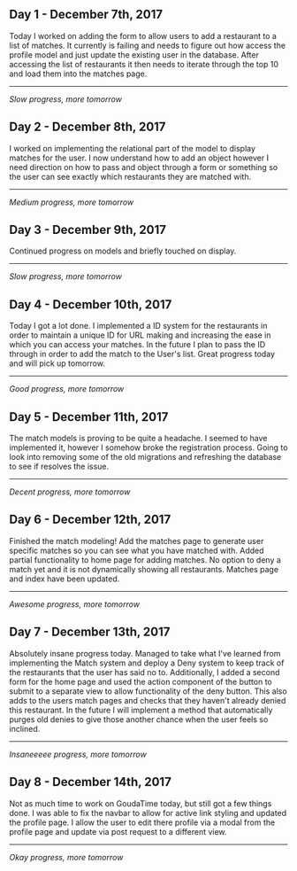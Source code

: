 ## Day 1 - December 7th, 2017
Today I worked on adding the form to allow users to add a restaurant to a list of matches. It currently is failing and needs to figure out how access the profile model and just update the existing user in the database. After accessing the list of restaurants it then needs to iterate through the top 10 and load them into the matches page.
***
*Slow progress, more tomorrow*

## Day 2 - December 8th, 2017
I worked on implementing the relational part of the model to display matches for the user. I now understand how to add an object however I need direction on how to pass and object through a form or something so the user can see exactly which restaurants they are matched with.
***
*Medium progress, more tomorrow*

## Day 3 - December 9th, 2017
Continued progress on models and briefly touched on display.
***
*Slow progress, more tomorrow*

## Day 4 - December 10th, 2017
Today I got a lot done. I implemented a ID system for the restaurants in order to maintain a unique ID for URL making and increasing the ease in which you can access your matches. In the future I plan to pass the ID through in order to add the match to the User's list. Great progress today and will pick up tomorrow.
***
*Good progress, more tomorrow*

## Day 5 - December 11th, 2017
The match models is proving to be quite a headache. I seemed to have implemented it, however I somehow broke the registration process. Going to look into removing some of the old migrations and refreshing the database to see if resolves the issue.
***
*Decent progress, more tomorrow*

## Day 6 - December 12th, 2017
Finished the match modeling! Add the matches page to generate user specific matches so you can see what you have matched with. Added partial functionality to home page for adding matches. No option to deny a match yet and it is not dynamically showing all restaurants. Matches page and index have been updated.
***
*Awesome progress, more tomorrow*

## Day 7 - December 13th, 2017
Absolutely insane progress today. Managed to take what I've learned from implementing the Match system and deploy a Deny system to keep track of the restaurants that the user has said no to. Additionally, I added a second form for the home page and used the action component of the button to submit to a separate view to allow functionality of the deny button. This also adds to the users match pages and checks that they haven't already denied this restaurant. In the future I will implement a method that automatically purges old denies to give those another chance when the user feels so inclined.
***
*Insaneeeee progress, more tomorrow*

## Day 8 - December 14th, 2017
Not as much time to work on GoudaTime today, but still got a few things done. I was able to fix the navbar to allow for active link styling and updated the profile page. I allow the user to edit there profile via a modal from the profile page and update via post request to a different view.
***
*Okay progress, more tomorrow*
